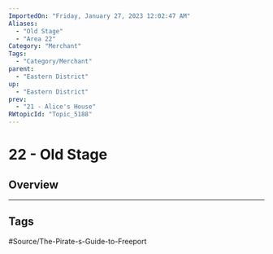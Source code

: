 ```yaml
---
ImportedOn: "Friday, January 27, 2023 12:02:47 AM"
Aliases:
  - "Old Stage"
  - "Area 22"
Category: "Merchant"
Tags:
  - "Category/Merchant"
parent:
  - "Eastern District"
up:
  - "Eastern District"
prev:
  - "21 - Alice's House"
RWtopicId: "Topic_5188"
---
```

# 22 - Old Stage
## Overview

---
## Tags
#Source/The-Pirate-s-Guide-to-Freeport

